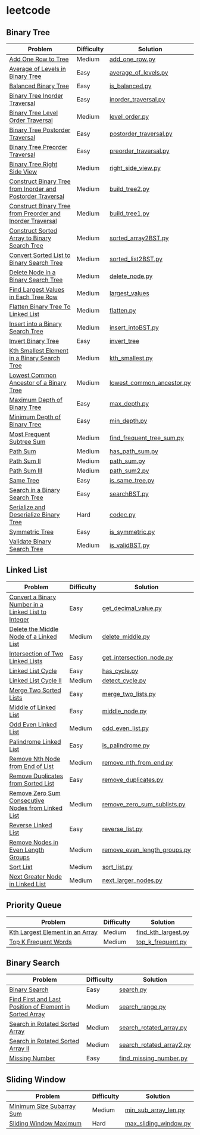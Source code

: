 # leetcode



## Binary Tree

| Problem                                                      | Difficulty | Solution                                                     |
| ------------------------------------------------------------ | ---------- | ------------------------------------------------------------ |
| [Add One Row to Tree](https://leetcode.cn/problems/add-one-row-to-tree/) | Medium     | [add_one_row.py](./binary-tree/add_one_row.py)               |
| [Average of Levels in Binary Tree](https://leetcode.cn/problems/average-of-levels-in-binary-tree/) | Easy       | [average_of_levels.py](./binary-tree/average_of_levels.py)   |
| [Balanced Binary Tree](https://leetcode.cn/problems/balanced-binary-tree/) | Easy       | [is_balanced.py](./binary-tree/is_balanced.py)               |
| [Binary Tree Inorder Traversal](https://leetcode.cn/problems/binary-tree-inorder-traversal/) | Easy       | [inorder_traversal.py](./binary-tree/inorder_traversal.py)   |
| [Binary Tree Level Order Traversal](https://leetcode.cn/problems/binary-tree-level-order-traversal/) | Medium     | [level_order.py](./binary-tree/level_order.py)               |
| [Binary Tree Postorder Traversal](https://leetcode.cn/problems/binary-tree-postorder-traversal/) | Easy       | [postorder_traversal.py](./binary-tree/postorder_traversal.py) |
| [Binary Tree Preorder Traversal](https://leetcode.cn/problems/binary-tree-preorder-traversal/) | Easy       | [preorder_traversal.py](./binary-tree/preorder_traversal.py) |
| [Binary Tree Right Side View](https://leetcode.cn/problems/binary-tree-right-side-view/) | Medium     | [right_side_view.py](./binary-tree/right_side_view.py)       |
| [Construct Binary Tree from Inorder and Postorder Traversal](https://leetcode.cn/problems/construct-binary-tree-from-inorder-and-postorder-traversal/) | Medium     | [build_tree2.py](./binary-tree/build_tree2.py)               |
| [Construct Binary Tree from Preorder and Inorder Traversal](https://leetcode.cn/problems/construct-binary-tree-from-preorder-and-inorder-traversal/) | Medium     | [build_tree1.py](./binary-tree/build_tree1.py)               |
| [Construct Sorted Array to Binary Search Tree](https://leetcode.cn/problems/convert-sorted-array-to-binary-search-tree/) | Medium     | [sorted_array2BST.py](./binary-tree/sorted_array2BST.py)     |
| [Convert Sorted List to Binary Search Tree](https://leetcode.cn/problems/convert-sorted-list-to-binary-search-tree/) | Medium     | [sorted_list2BST.py](./binary-tree/sorted_list2BST.py)       |
| [Delete Node in a Binary Search Tree](https://leetcode.cn/problems/delete-node-in-a-bst/) | Medium     | [delete_node.py](./binary-tree/delete_node.py)               |
| [Find Largest Values in Each Tree Row](https://leetcode.cn/problems/find-largest-value-in-each-tree-row/) | Medium     | [largest_values](./binary-tree/largest_values.py)            |
| [Flatten Binary Tree To Linked List](https://leetcode.cn/problems/flatten-binary-tree-to-linked-list/) | Medium     | [flatten.py](./binary-tree/flatten.py)                       |
| [Insert into a Binary Search Tree](https://leetcode.cn/problems/insert-into-a-binary-search-tree/) | Medium     | [insert_intoBST.py](./binary-tree/insert_intoBST.py)         |
| [Invert Binary Tree](https://leetcode.cn/problems/invert-binary-tree/) | Easy       | [invert_tree](./binary-tree/invert_tree.py)                  |
| [Kth Smallest Element in a Binary Search Tree](https://leetcode.cn/problems/kth-smallest-element-in-a-bst/) | Medium     | [kth_smallest.py](./binary-tree/kth_smallest.py)             |
| [Lowest Common Ancestor of a Binary Tree](https://leetcode.cn/problems/lowest-common-ancestor-of-a-binary-tree/) | Medium     | [lowest_common_ancestor.py](./binary-tree/lowest_common_ancestor.py) |
| [Maximum Depth of Binary Tree](https://leetcode.cn/problems/maximum-depth-of-binary-tree/) | Easy       | [max_depth.py](./binary-tree/max_depth.py)                   |
| [Minimum Depth of Binary Tree](https://leetcode.cn/problems/minimum-depth-of-binary-tree/) | Easy       | [min_depth.py](./binary-tree/min_depth.py)                   |
| [Most Frequent Subtree Sum](https://leetcode.cn/problems/most-frequent-subtree-sum/) | Medium     | [find_frequent_tree_sum.py](./binary-tree/find_frequent_tree_sum.py) |
| [Path Sum](https://leetcode.cn/problems/path-sum/)           | Medium     | [has_path_sum.py](./binary-tree/has_path_sum.py)             |
| [Path Sum Ⅱ](https://leetcode.cn/problems/path-sum-ii/)      | Medium     | [path_sum.py](./binary-tree/path_sum.py)                     |
| [Path Sum Ⅲ](https://leetcode.cn/problems/path-sum-iii/)     | Medium     | [path_sum2.py](./binary-tree/path_sum2.py)                   |
| [Same Tree](https://leetcode.cn/problems/same-tree/)         | Easy       | [is_same_tree.py](./binary-tree/is_same_tree.py)             |
| [Search in a Binary Search Tree](https://leetcode.cn/problems/search-in-a-binary-search-tree/) | Easy       | [searchBST.py](./binary-tree/searchBST.py)                   |
| [Serialize and Deserialize Binary Tree](https://leetcode.cn/problems/serialize-and-deserialize-binary-tree/) | Hard       | [codec.py](./binary-tree/codec.py)                           |
| [Symmetric Tree](https://leetcode.cn/problems/symmetric-tree/) | Easy       | [is_symmetric.py](./binary-tree/is_symmetric.py)             |
| [Validate Binary Search Tree](https://leetcode.cn/problems/validate-binary-search-tree/) | Medium     | [is_validBST.py](./binary-tree/is_validBST.py)               |

## Linked List

| Problem                                                      | Difficulty | Solution                                                     |
| ------------------------------------------------------------ | ---------- | ------------------------------------------------------------ |
| [Convert a Binary Number in a Linked List to Integer](https://leetcode.cn/problems/convert-binary-number-in-a-linked-list-to-integer/) | Easy       | [get_decimal_value.py](./linked-list/get_decimal_value.py)   |
| [Delete the Middle Node of a Linked List](https://leetcode.cn/problems/delete-the-middle-node-of-a-linked-list/) | Medium     | [delete_middle.py](./linked-list/delete_middle.py)           |
| [Intersection of Two Linked Lists](https://leetcode.cn/problems/intersection-of-two-linked-lists/) | Easy       | [get_intersection_node.py](./linked-list/get_intersection_node.py) |
| [Linked List Cycle](https://leetcode.cn/problems/linked-list-cycle/) | Easy       | [has_cycle.py](./linked-list/has_cycle.py)                   |
| [Linked List Cycle Ⅱ](https://leetcode.cn/problems/linked-list-cycle-ii/) | Medium     | [detect_cycle.py](./linked-list/detect_cycle.py)             |
| [Merge Two Sorted Lists](https://leetcode.cn/problems/merge-two-sorted-lists/) | Easy       | [merge_two_lists.py](./linked-list/merge_two_lists.py)       |
| [Middle of Linked List](https://leetcode.cn/problems/middle-of-the-linked-list/) | Easy       | [middle_node.py](./linked-list/middle_node.py)               |
| [Odd Even Linked List](https://leetcode.cn/problems/odd-even-linked-list/) | Medium     | [odd_even_list.py](./linked-list/odd_even_list.py)           |
| [Palindrome Linked List](https://leetcode.cn/problems/palindrome-linked-list/) | Easy       | [is_palindrome.py](./linked-list/is_palindrome.py)           |
| [Remove Nth Node from End of List](https://leetcode.cn/problems/remove-nth-node-from-end-of-list/) | Medium     | [remove_nth_from_end.py](./linked-list/remove_nth_from_end.py) |
| [Remove Duplicates from Sorted List](https://leetcode.cn/problems/remove-duplicates-from-sorted-list/) | Easy       | [remove_duplicates.py](./linked-list/remove_duplicates.py)   |
| [Remove Zero Sum Consecutive Nodes from Linked List](https://leetcode.cn/problems/remove-zero-sum-consecutive-nodes-from-linked-list/) | Medium     | [remove_zero_sum_sublists.py](./binary-tree/remove_zero_sum_sublists.py) |
| [Reverse Linked List](https://leetcode.cn/problems/reverse-linked-list/) | Easy       | [reverse_list.py](./linked-list/reverse_list.py)             |
| [Remove Nodes in Even Length Groups](https://leetcode.cn/problems/reverse-nodes-in-even-length-groups/) | Medium     | [remove_even_length_groups.py](./linked-list/remove_even_length_groups.py) |
| [Sort List](https://leetcode.cn/problems/sort-list/)         | Medium     | [sort_list.py](./linked-list/sort_list.py)                   |
| [Next Greater Node in Linked List](https://leetcode.cn/problems/next-greater-node-in-linked-list/) | Medium     | [next_larger_nodes.py](./linked-list/next_larger_nodes.py)   |

## Priority Queue

| Problem                                                      | Difficulty | Solution                                                    |
| ------------------------------------------------------------ | ---------- | ----------------------------------------------------------- |
| [Kth Largest Element in an Array](https://leetcode.cn/problems/kth-largest-element-in-an-array/) | Medium     | [find_kth_largest.py](./priority-queue/find_kth_largest.py) |
| [Top K Frequent Words](https://leetcode.cn/problems/top-k-frequent-words/) | Medium     | [top_k_frequent.py](./priority-queue/top_k_frequent.py)     |

## Binary Search

| Problem                                                      | Difficulty | Solution                                                     |
| ------------------------------------------------------------ | ---------- | ------------------------------------------------------------ |
| [Binary Search](https://leetcode.cn/problems/binary-search/) | Easy       | [search.py](./binary-search/search.py)                       |
| [Find First and Last Position of Element in Sorted Array](https://leetcode.cn/problems/find-first-and-last-position-of-element-in-sorted-array/) | Medium     | [search_range.py](./binary-search/search_range.py)           |
| [Search in Rotated Sorted Array](https://leetcode.cn/problems/search-in-rotated-sorted-array/) | Medium     | [search_rotated_array.py](./binary-search/search_rotated_array.py) |
| [Search in Rotated Sorted Array Ⅱ](https://leetcode.cn/problems/search-in-rotated-sorted-array-ii/) | Medium     | [search_rotated_array2.py](./binary-search/search_rotated_array2.py) |
| [Missing Number](https://leetcode.cn/problems/missing-number/) | Easy       | [find_missing_number.py](./binary-search/find_missing_number.py) |

## Sliding Window

| Problem                                                      | Difficulty | Solution                                                     |
| ------------------------------------------------------------ | ---------- | ------------------------------------------------------------ |
| [Minimum Size Subarray Sum](https://leetcode.cn/problems/minimum-size-subarray-sum/) | Medium     | [min_sub_array_len.py](./sliding-window/min_sub_array_len.py) |
| [Sliding Window Maximum](https://leetcode.cn/problems/sliding-window-maximum/) | Hard       | [max_sliding_window.py](./sliding-window/max_sliding_window.py) |

